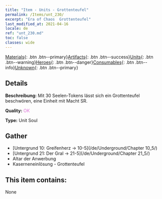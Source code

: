 ```yaml
---
title: "Item - Units - Grottenteufel"
permalink: /Items/unt_230/
excerpt: "Era of Chaos  Grottenteufel"
last_modified_at: 2021-04-16
locale: de
ref: "unt_230.md"
toc: false
classes: wide
---
```

 [Materials](/de/Items/){: .btn .btn--primary}[Artifacts](/de/Items/Artifacts/){: .btn .btn--success}[Units](/de/Items/Units/){: .btn .btn--warning}[Heroes](/de/Items/Heroes/){: .btn .btn--danger}[Consumables](/de/Items/Consumables/){: .btn .btn--info}[Unknown](/de/Items/Unknown/){: .btn .btn--primary}

## Details
 **Beschreibung:** Mit 30 Seelen-Tokens lässt sich ein Grottenteufel beschwören, eine Einheit mit Macht SR.

 **Quality:** <span style="color: #DA70D6">OK</span>

 **Type:** Unit Soul

## Gather

*    [Untergrund 10: Greifenherz -> 10-5](/de/Underground/Chapter 10_5/) 
*    [Untergrund 21: Der Gral -> 21-5](/de/Underground/Chapter 21_5/) 
*    Altar der Anwerbung 
*    Kaserneneinlösung - Grottenteufel 

## This item contains:

  None

